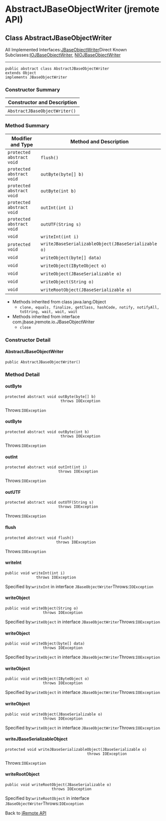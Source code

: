 # AbstractJBaseObjectWriter (jremote API)

<PageHeader />

## Class AbstractJBaseObjectWriter

All Implemented Interfaces:[JBaseObjectWriter](./../jbaseobjectwriter-(jremote-api) "interface in com.jbase.jremote.io")Direct Known Subclasses:[IOJBaseObjectWriter](./../iojbaseobjectwriter-(jremote-api) "class in com.jbase.jremote.io"), [NIOJBaseObjectWriter](./../niojbaseobjectwriter-(jremote-api) "class in com.jbase.jremote.io")
* * *


```
public abstract class AbstractJBaseObjectWriter
extends Object
implements JBaseObjectWriter
```

### Constructor Summary


| Constructor and Description<br> |
| --- |
| `AbstractJBaseObjectWriter()` <br> |






### Method Summary


| Modifier and Type<br> | Method and Description<br> |
| --- | --- |
| `protected abstract void`<br> | `flush()` <br> |
| `protected abstract void`<br> | `outByte(byte[] b)` <br> |
| `protected abstract void`<br> | `outByte(int b)` <br> |
| `protected abstract void`<br> | `outInt(int i)` <br> |
| `protected abstract void`<br> | `outUTF(String s)` <br> |
| `void`<br> | `writeInt(int i)` <br> |
| `protected void`<br> | `writeJBaseSerializableObject(JBaseSerializable o)` <br> |
| `void`<br> | `writeObject(byte[] data)` <br> |
| `void`<br> | `writeObject(IByteObject o)` <br> |
| `void`<br> | `writeObject(JBaseSerializable o)` <br> |
| `void`<br> | `writeObject(String o)` <br> |
| `void`<br> | `writeRootObject(JBaseSerializable o)` <br> |


- Methods inherited from class java.lang.Object
    - `clone, equals, finalize, getClass, hashCode, notify, notifyAll, toString, wait, wait, wait`
- Methods inherited from interface com.jbase.jremote.io.JBaseObjectWriter
    - `close`

### Constructor Detail

#### AbstractJBaseObjectWriter

```
public AbstractJBaseObjectWriter()
```





### 


### Method Detail

#### outByte

```
protected abstract void outByte(byte[] b)
                         throws IOException
```
Throws:`IOException`
#### 


#### outByte

```
protected abstract void outByte(int b)
                         throws IOException
```
Throws:`IOException`
#### 


#### outInt

```
protected abstract void outInt(int i)
                        throws IOException
```
Throws:`IOException`
#### 


#### outUTF

```
protected abstract void outUTF(String s)
                        throws IOException
```
Throws:`IOException`
#### 


#### flush

```
protected abstract void flush()
                       throws IOException
```
Throws:`IOException`
#### 


#### writeInt

```
public void writeInt(int i)
              throws IOException
```
Specified by:`writeInt` in interface `JBaseObjectWriter`Throws:`IOException`
#### 


#### writeObject

```
public void writeObject(String o)
                 throws IOException
```
Specified by:`writeObject` in interface `JBaseObjectWriter`Throws:`IOException`
#### 


#### writeObject

```
public void writeObject(byte[] data)
                 throws IOException
```
Specified by:`writeObject` in interface `JBaseObjectWriter`Throws:`IOException`
#### 


#### writeObject

```
public void writeObject(IByteObject o)
                 throws IOException
```
Specified by:`writeObject` in interface `JBaseObjectWriter`Throws:`IOException`
#### 


#### writeObject

```
public void writeObject(JBaseSerializable o)
                 throws IOException
```
Specified by:`writeObject` in interface `JBaseObjectWriter`Throws:`IOException`
#### 


#### writeJBaseSerializableObject

```
protected void writeJBaseSerializableObject(JBaseSerializable o)
                                     throws IOException
```
Throws:`IOException`
#### 


#### writeRootObject

```
public void writeRootObject(JBaseSerializable o)
                     throws IOException
```
Specified by:`writeRootObject` in interface `JBaseObjectWriter`Throws:`IOException`

Back to [jRemote API](../../../../jremote-api/README.md)



  
<PageFooter />
